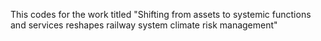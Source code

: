 This codes for the work titled "Shifting from assets to systemic functions and services reshapes railway system climate risk management"
